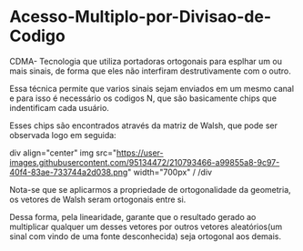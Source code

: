 # Acesso-Multiplo-por-Divisao-de-Codigo
 CDMA- Tecnologia que utiliza portadoras ortogonais para esplhar um ou mais sinais, de forma que eles não interfiram destrutivamente com o outro.

 Essa técnica permite que varios sinais sejam enviados em um mesmo canal e para isso é necessário os codigos N, que são basicamente chips que indentificam cada usuário. 
 
 Esses chips são encontrados através da matriz de Walsh, que pode ser observada logo em seguida:

div align="center"
img src="https://user-images.githubusercontent.com/95134472/210793466-a99855a8-9c97-40f4-83ae-733744a2d038.png" width="700px" /
/div

 Nota-se que se aplicarmos a propriedade de ortogonalidade da geometria, os vetores de Walsh seram ortogonais entre si.
 
 Dessa forma, pela linearidade, garante que o resultado gerado ao multiplicar qualquer um desses vetores por outros vetores aleatórios(um sinal com vindo de uma fonte desconhecida) seja ortogonal aos demais. 

